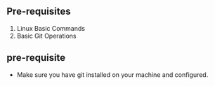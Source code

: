 ## Pre-requisites

1. Linux Basic Commands
2. Basic Git Operations

## pre-requisite

- Make sure you have git installed on your machine and configured.